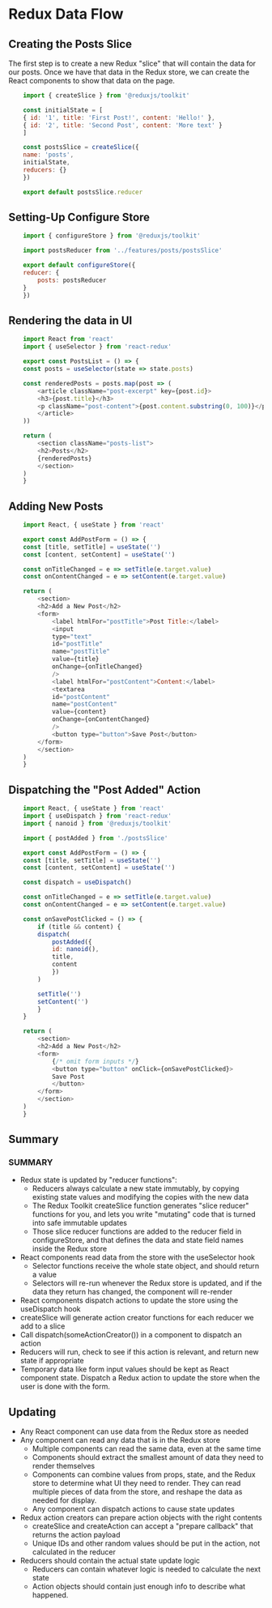 # Redux Data Flow

## Creating the Posts Slice

The first step is to create a new Redux "slice" that will contain the data for our posts. Once we have that data in the Redux store, we can create the React components to show that data on the page.

```js
    import { createSlice } from '@reduxjs/toolkit'

    const initialState = [
    { id: '1', title: 'First Post!', content: 'Hello!' },
    { id: '2', title: 'Second Post', content: 'More text' }
    ]

    const postsSlice = createSlice({
    name: 'posts',
    initialState,
    reducers: {}
    })

    export default postsSlice.reducer
```

## Setting-Up Configure Store

```js
    import { configureStore } from '@reduxjs/toolkit'

    import postsReducer from '../features/posts/postsSlice'

    export default configureStore({
    reducer: {
        posts: postsReducer
    }
    })
```

## Rendering the data in UI

```js
    import React from 'react'
    import { useSelector } from 'react-redux'

    export const PostsList = () => {
    const posts = useSelector(state => state.posts)

    const renderedPosts = posts.map(post => (
        <article className="post-excerpt" key={post.id}>
        <h3>{post.title}</h3>
        <p className="post-content">{post.content.substring(0, 100)}</p>
        </article>
    ))

    return (
        <section className="posts-list">
        <h2>Posts</h2>
        {renderedPosts}
        </section>
    )
    }
```

## Adding New Posts

```js
    import React, { useState } from 'react'

    export const AddPostForm = () => {
    const [title, setTitle] = useState('')
    const [content, setContent] = useState('')

    const onTitleChanged = e => setTitle(e.target.value)
    const onContentChanged = e => setContent(e.target.value)

    return (
        <section>
        <h2>Add a New Post</h2>
        <form>
            <label htmlFor="postTitle">Post Title:</label>
            <input
            type="text"
            id="postTitle"
            name="postTitle"
            value={title}
            onChange={onTitleChanged}
            />
            <label htmlFor="postContent">Content:</label>
            <textarea
            id="postContent"
            name="postContent"
            value={content}
            onChange={onContentChanged}
            />
            <button type="button">Save Post</button>
        </form>
        </section>
    )
    }
```

## Dispatching the "Post Added" Action

```js
    import React, { useState } from 'react'
    import { useDispatch } from 'react-redux'
    import { nanoid } from '@reduxjs/toolkit'

    import { postAdded } from './postsSlice'

    export const AddPostForm = () => {
    const [title, setTitle] = useState('')
    const [content, setContent] = useState('')

    const dispatch = useDispatch()

    const onTitleChanged = e => setTitle(e.target.value)
    const onContentChanged = e => setContent(e.target.value)

    const onSavePostClicked = () => {
        if (title && content) {
        dispatch(
            postAdded({
            id: nanoid(),
            title,
            content
            })
        )

        setTitle('')
        setContent('')
        }
    }

    return (
        <section>
        <h2>Add a New Post</h2>
        <form>
            {/* omit form inputs */}
            <button type="button" onClick={onSavePostClicked}>
            Save Post
            </button>
        </form>
        </section>
    )
    }
```

## Summary

### SUMMARY

* Redux state is updated by "reducer functions":
  * Reducers always calculate a new state immutably, by copying existing state values and modifying the copies with the new data
  * The Redux Toolkit createSlice function generates "slice reducer" functions for you, and lets you write "mutating" code that is turned into safe immutable updates
  * Those slice reducer functions are added to the reducer field in configureStore, and that defines the data and state field names inside the Redux store
* React components read data from the store with the useSelector hook
  * Selector functions receive the whole state object, and should return a value
  * Selectors will re-run whenever the Redux store is updated, and if the data they return has changed, the component will re-render
* React components dispatch actions to update the store using the useDispatch hook
* createSlice will generate action creator functions for each reducer we add to a slice
* Call dispatch(someActionCreator()) in a component to dispatch an action
* Reducers will run, check to see if this action is relevant, and return new state if appropriate
* Temporary data like form input values should be kept as React component state. Dispatch a Redux action to update the store when the user is done with the form.

## Updating

* Any React component can use data from the Redux store as needed
* Any component can read any data that is in the Redux store
  * Multiple components can read the same data, even at the same time
  * Components should extract the smallest amount of data they need to render themselves
  * Components can combine values from props, state, and the Redux store to determine what UI they need to render. They can read multiple pieces of data from the store, and reshape the data as needed for display.
  * Any component can dispatch actions to cause state updates
* Redux action creators can prepare action objects with the right contents
  * createSlice and createAction can accept a "prepare callback" that returns the action payload
  * Unique IDs and other random values should be put in the action, not calculated in the reducer
* Reducers should contain the actual state update logic
  * Reducers can contain whatever logic is needed to calculate the next state
  * Action objects should contain just enough info to describe what happened.
